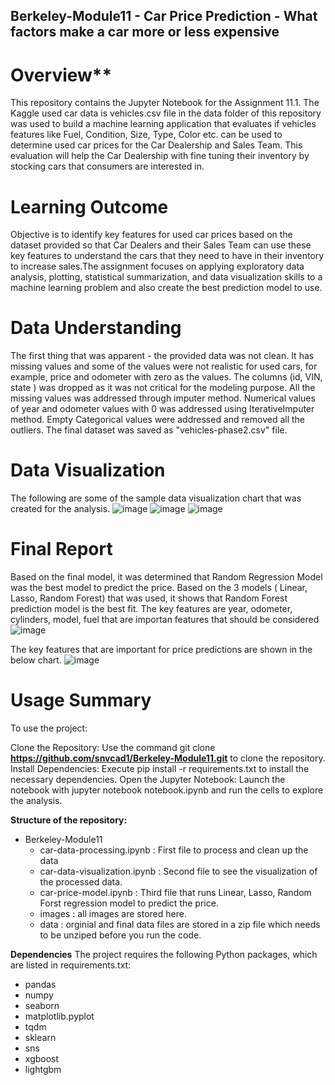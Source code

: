 ## Berkeley-Module11 - Car Price Prediction - What factors make a car more or less expensive

# Overview**
This repository contains the Jupyter Notebook for the Assignment 11.1. The Kaggle used car data is vehicles.csv file in the data folder of this repository was used to build a machine learning application that evaluates if vehicles features like Fuel, Condition, Size, Type, Color etc. can be used to determine used car prices for the Car Dealership and Sales Team. This evaluation will help the Car Dealership with fine tuning their inventory by stocking cars that consumers are interested in.

# Learning Outcome
Objective is to identify key features for used car prices based on the dataset provided so that Car Dealers and their Sales Team can use these key features to understand the cars that they need to have in their inventory to increase sales.The assignment focuses on applying exploratory data analysis, plotting, statistical summarization, and data visualization skills to a machine learning problem and also create the best prediction model to use.

# Data Understanding
The first thing that was apparent -  the provided data was not clean. It has missing values and some of the values were not realistic for used cars, for example, price and odometer with zero as the values. The columns (id, VIN, state ) was dropped as it was not critical for the modeling purpose. All the missing values was addressed through imputer method. Numerical values of year and odometer values with 0 was addressed using IterativeImputer method. Empty Categorical values were addressed and removed all the outliers. The final dataset was saved as "vehicles-phase2.csv" file. 

# Data Visualization
The following are some of the sample data visualization chart that was created for the analysis.
![image](https://github.com/user-attachments/assets/4e91e060-8a0b-4bae-8db4-5af3cca39569)
![image](https://github.com/user-attachments/assets/d25c968a-5e9d-41fb-8dc2-8dee0aad8406)
![image](https://github.com/user-attachments/assets/e4ee467a-8eba-4a53-84c6-d879e106c6cb)


# Final Report
Based on the final model, it was determined that Random Regression Model was the best model to predict the price. Based on the 3 models ( Linear, Lasso, Random Forest) that was used, it shows that Random Forest prediction model is the best fit. The key features are year, odometer, cylinders, model, fuel that are importan features that should be considered
![image](https://github.com/user-attachments/assets/e6f1c130-946f-4e29-a504-4da7865be33c)

The key features that are important for price predictions are shown in the below chart.
![image](https://github.com/user-attachments/assets/2797554d-b8ab-4a7a-bfb2-2db0cf370d66)

# Usage Summary
To use the project:

Clone the Repository: Use the command git clone **https://github.com/snvcad1/Berkeley-Module11.git** to clone the repository.
Install Dependencies: Execute pip install -r requirements.txt to install the necessary dependencies.
Open the Jupyter Notebook: Launch the notebook with jupyter notebook notebook.ipynb and run the cells to explore the analysis.

**Structure of the repository:**

- Berkeley-Module11
  - car-data-processing.ipynb : First file to process and clean up the data
  - car-data-visualization.ipynb : Second file to see the visualization of the processed data.
  - car-price-model.ipynb : Third file that runs Linear, Lasso, Random Forst regression model to predict the price.
  - images : all images are stored here.
  - data : orginial and final data files are stored in a zip file which needs to be unziped before you run the code.
  
**Dependencies**
The project requires the following Python packages, which are listed in requirements.txt:
- pandas
- numpy 
- seaborn 
- matplotlib.pyplot 
- tqdm
- sklearn
- sns
- xgboost
- lightgbm
  

